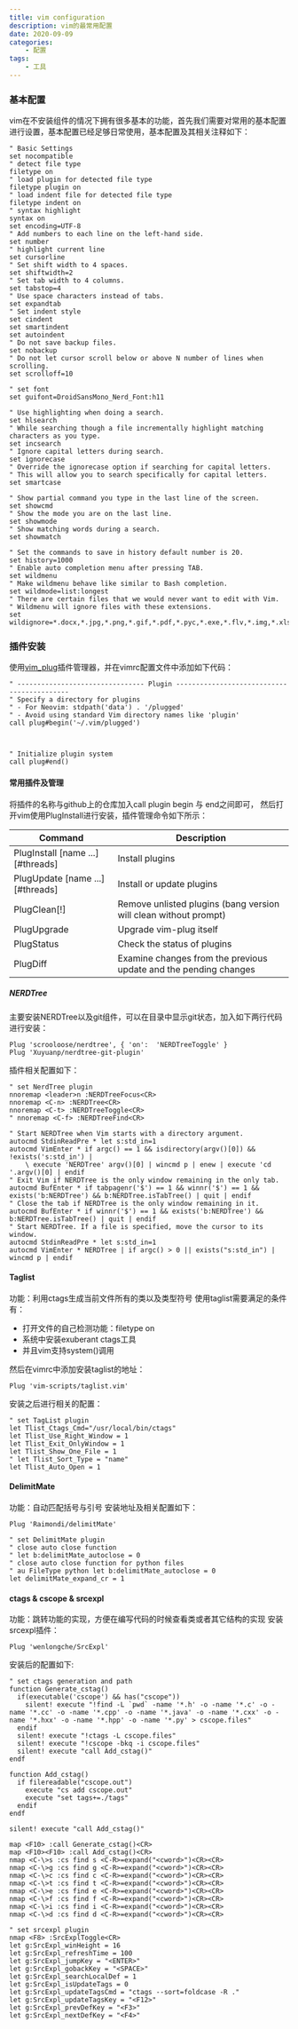 ```yaml
---
title: vim configuration
description: vim的最常用配置
date: 2020-09-09
categories:
    - 配置
tags:
    - 工具
---
```


### 基本配置
vim在不安装组件的情况下拥有很多基本的功能，首先我们需要对常用的基本配置进行设置，基本配置已经足够日常使用，基本配置及其相关注释如下：

```
" Basic Settings
set nocompatible
" detect file type
filetype on
" load plugin for detected file type
filetype plugin on
" load indent file for detected file type
filetype indent on
" syntax highlight
syntax on
set encoding=UTF-8
" Add numbers to each line on the left-hand side.
set number
" highlight current line
set cursorline
" Set shift width to 4 spaces.
set shiftwidth=2
" Set tab width to 4 columns.
set tabstop=4
" Use space characters instead of tabs.
set expandtab
" Set indent style
set cindent
set smartindent
set autoindent
" Do not save backup files.
set nobackup
" Do not let cursor scroll below or above N number of lines when scrolling.
set scrolloff=10

" set font
set guifont=DroidSansMono_Nerd_Font:h11

" Use highlighting when doing a search.
set hlsearch
" While searching though a file incrementally highlight matching characters as you type.
set incsearch
" Ignore capital letters during search.
set ignorecase
" Override the ignorecase option if searching for capital letters.
" This will allow you to search specifically for capital letters.
set smartcase

" Show partial command you type in the last line of the screen.
set showcmd
" Show the mode you are on the last line.
set showmode
" Show matching words during a search.
set showmatch

" Set the commands to save in history default number is 20.
set history=1000
" Enable auto completion menu after pressing TAB.
set wildmenu
" Make wildmenu behave like similar to Bash completion.
set wildmode=list:longest
" There are certain files that we would never want to edit with Vim.
" Wildmenu will ignore files with these extensions.
set wildignore=*.docx,*.jpg,*.png,*.gif,*.pdf,*.pyc,*.exe,*.flv,*.img,*.xlsx
```

### 插件安装
使用[vim_plug](https://github.com/junegunn/vim-plug)插件管理器，并在vimrc配置文件中添加如下代码：

```
" -------------------------------- Plugin -------------------------------------------
" Specify a directory for plugins
" - For Neovim: stdpath('data') . '/plugged'
" - Avoid using standard Vim directory names like 'plugin'
call plug#begin('~/.vim/plugged')



" Initialize plugin system
call plug#end()
```

#### 常用插件及管理
将插件的名称与github上的仓库加入call plugin begin 与 end之间即可， 然后打开vim使用PlugInstall进行安装，插件管理命令如下所示：

|  Command |  Description |
|---|---|
|  PlugInstall [name ...] [#threads] |   Install plugins |
|  PlugUpdate [name ...] [#threads] |   Install or update plugins |
|   PlugClean[!] |   Remove unlisted plugins (bang version will clean without prompt)|
| PlugUpgrade	|Upgrade vim-plug itself|
|PlugStatus|Check the status of plugins|
|PlugDiff	|Examine changes from the previous update and the pending changes|

##### NERDTree
主要安装NERDTree以及git组件，可以在目录中显示git状态，加入如下两行代码进行安装：

```
Plug 'scrooloose/nerdtree', { 'on':  'NERDTreeToggle' }
Plug 'Xuyuanp/nerdtree-git-plugin'
```
插件相关配置如下：

```
" set NerdTree plugin
nnoremap <leader>n :NERDTreeFocus<CR>
nnoremap <C-n> :NERDTree<CR>
nnoremap <C-t> :NERDTreeToggle<CR>
" nnoremap <C-f> :NERDTreeFind<CR>

" Start NERDTree when Vim starts with a directory argument.
autocmd StdinReadPre * let s:std_in=1
autocmd VimEnter * if argc() == 1 && isdirectory(argv()[0]) && !exists('s:std_in') |
    \ execute 'NERDTree' argv()[0] | wincmd p | enew | execute 'cd '.argv()[0] | endif
" Exit Vim if NERDTree is the only window remaining in the only tab.
autocmd BufEnter * if tabpagenr('$') == 1 && winnr('$') == 1 && exists('b:NERDTree') && b:NERDTree.isTabTree() | quit | endif
" Close the tab if NERDTree is the only window remaining in it.
autocmd BufEnter * if winnr('$') == 1 && exists('b:NERDTree') && b:NERDTree.isTabTree() | quit | endif
" Start NERDTree. If a file is specified, move the cursor to its window.
autocmd StdinReadPre * let s:std_in=1
autocmd VimEnter * NERDTree | if argc() > 0 || exists("s:std_in") | wincmd p | endif
```

#### Taglist
功能：利用ctags生成当前文件所有的类以及类型符号
使用taglist需要满足的条件有：

* 打开文件的自己检测功能：filetype on
* 系统中安装exuberant ctags工具 
* 并且vim支持system()调用

然后在vimrc中添加安装taglist的地址：

```
Plug 'vim-scripts/taglist.vim'
```

安装之后进行相关的配置：

```
" set TagList plugin
let Tlist_Ctags_Cmd="/usr/local/bin/ctags"
let Tlist_Use_Right_Window = 1
let Tlist_Exit_OnlyWindow = 1
let Tlist_Show_One_File = 1
" let Tlist_Sort_Type = "name"
let Tlist_Auto_Open = 1
```

#### DelimitMate
功能：自动匹配括号与引号
安装地址及相关配置如下：

```
Plug 'Raimondi/delimitMate'

" set DelimitMate plugin
" close auto close function
" let b:delimitMate_autoclose = 0
" close auto close function for python files
" au FileType python let b:delimitMate_autoclose = 0
let delimitMate_expand_cr = 1
```

#### ctags & cscope & srcexpl
功能：跳转功能的实现，方便在编写代码的时候查看类或者其它结构的实现
安装srcexpl插件：

```
Plug 'wenlongche/SrcExpl'
```

安装后的配置如下:

```
" set ctags generation and path
function Generate_cstag()
  if(executable('cscope') && has("cscope"))
    silent! execute "!find -L `pwd` -name '*.h' -o -name '*.c' -o -name '*.cc' -o -name '*.cpp' -o -name '*.java' -o -name '*.cxx' -o -name '*.hxx' -o -name '*.hpp' -o -name '*.py' > cscope.files"
  endif
  silent! execute "!ctags -L cscope.files"
  silent! execute "!cscope -bkq -i cscope.files"
  silent! execute "call Add_cstag()"
endf

function Add_cstag()
  if filereadable("cscope.out")
    execute "cs add cscope.out"
    execute "set tags+=./tags"
  endif
endf

silent! execute "call Add_cstag()"

map <F10> :call Generate_cstag()<CR>
map <F10><F10> :call Add_cstag()<CR>
nmap <C-\>s :cs find s <C-R>=expand("<cword>")<CR><CR>
nmap <C-\>g :cs find g <C-R>=expand("<cword>")<CR><CR>
nmap <C-\>c :cs find c <C-R>=expand("<cword>")<CR><CR>
nmap <C-\>t :cs find t <C-R>=expand("<cword>")<CR><CR>
nmap <C-\>e :cs find e <C-R>=expand("<cword>")<CR><CR>
nmap <C-\>f :cs find f <C-R>=expand("<cword>")<CR><CR>
nmap <C-\>i :cs find i <C-R>=expand("<cword>")<CR><CR>
nmap <C-\>d :cs find d <C-R>=expand("<cword>")<CR><CR>

" set srcexpl plugin
nmap <F8> :SrcExplToggle<CR>
let g:SrcExpl_winHeight = 16
let g:SrcExpl_refreshTime = 100
let g:SrcExpl_jumpKey = "<ENTER>"
let g:SrcExpl_gobackKey = "<SPACE>"
let g:SrcExpl_searchLocalDef = 1
let g:SrcExpl_isUpdateTags = 0
let g:SrcExpl_updateTagsCmd = "ctags --sort=foldcase -R ."
let g:SrcExpl_updateTagsKey = "<F12>"
let g:SrcExpl_prevDefKey = "<F3>"
let g:SrcExpl_nextDefKey = "<F4>"
```
